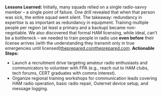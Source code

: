 **Lessons Learned:** Initially, many squads relied on a single radio-savvy member – a single point of failure. One drill revealed that when that person was sick, the entire squad went silent. The takeaway: redundancy in expertise is as important as redundancy in equipment. Training multiple people per region (at least a primary and a backup) became non-negotiable. We also discovered that formal HAM licensing, while ideal, can’t be a bottleneck – we needed to train people in radio use **even before** their license arrives (with the understanding they transmit only in true emergencies until licensed)[theprepared.com](https://theprepared.com/survival-skills/guides/beginners-guide-amateur-ham-radio-preppers/#:~:text=depend%20on%20the%20electrical%20and,data%20grid)[theprepared.com](https://theprepared.com/survival-skills/guides/beginners-guide-amateur-ham-radio-preppers/#:~:text=strikes%20when%20someone%20in%20your,a%20medical%20emergency%20while%20camping).
**Actionable Steps:**  
- Launch a recruitment drive targeting amateur radio enthusiasts and communicators to volunteer with FPA (e.g., reach out to HAM clubs, tech forums, CERT graduates with comms interest).  
- Organize regional training workshops for communication leads covering HAM radio operation, basic radio repair, Outernet device setup, and message logging.